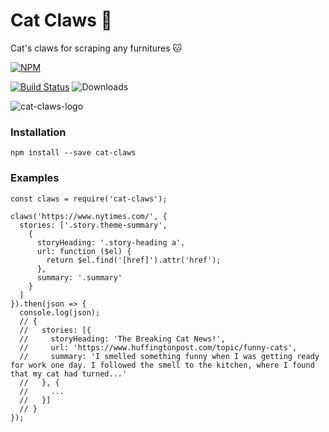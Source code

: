 # Cat Claws :paw_prints:
Cat's claws for scraping any furnitures :cat:

[![NPM](https://nodei.co/npm/cat-claws.png)](https://www.npmjs.com/package/cat-claws)

[![Build Status](https://travis-ci.org/tennisonchan/cat-claws.svg)](https://travis-ci.org/tennisonchan/cat-claws) ![Downloads](https://img.shields.io/npm/dm/cat-claws.svg)

![cat-claws-logo](https://user-images.githubusercontent.com/719938/31305473-1b4ba902-ab6d-11e7-9a78-318ceee2a1a0.png)

### Installation
```
npm install --save cat-claws
```

### Examples
```
const claws = require('cat-claws');

claws('https://www.nytimes.com/', {
  stories: ['.story.theme-summary',
    {
      storyHeading: '.story-heading a',
      url: function ($el) {
        return $el.find('[href]').attr('href');
      },
      summary: '.summary'
    }
  ]
}).then(json => {
  console.log(json);
  // {
  //   stories: [{
  //     storyHeading: 'The Breaking Cat News!',
  //     url: 'https://www.huffingtonpost.com/topic/funny-cats',
  //     summary: 'I smelled something funny when I was getting ready for work one day. I followed the smell to the kitchen, where I found that my cat had turned...'
  //   }, {
  //     ...
  //   }]
  // }
});

```
